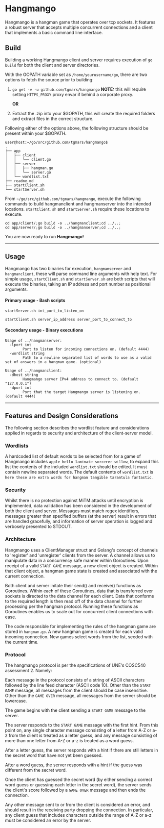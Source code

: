 # Hangmango
Hangmango is a hangman game that operates over tcp sockets. It features a robust server that accepts multiple concurrent connections and a client that implements a basic command line interface.

## Build
Building a working Hangmango client and server requires execution of `go build` for both the client and server directories.

With the GOPATH variable set as `/home/yourusername/go`, there are two options to fetch the source prior to building:
1. `go get -v -u github.com/tgmars/hangmango` **NOTE:** this will require setting `HTTPS_PROXY` proxy envar if behind a corporate proxy. 
  
    **OR**
2. Extract the .zip into your $GOPATH, this will create the required folders and extract files in the correct structure.

Following either of the options above, the following structure should be present within your $GOPATH.
```
user@host:~/go/src/github.com/tgmars/hangmango$ 
.                                                                                                                                                                                      
├── app
│   ├── client
│   │   └── client.go
│   ├── server
│   │   ├── hangman.go
│   │   └── server.go
│   └── wordlist.txt
├── readme.md
├── startClient.sh
└── startServer.sh
```
From `~/go/src/github.com/tgmars/hangmango`, execute the following commands to build hangmanclient and hangmanserver into the intended locations. `startClient.sh` and `startServer.sh` require these locations to execute.
```
cd app/client/;go build -o ../hangmanclient;cd ../..;
cd app/server/;go build -o ../hangmanserver;cd ../..;
```
You are now ready to run **Hangmango!**

---
## Usage
Hangmango has two binaries for execution, `hangmanserver` and `hangmanclient`, these will parse command line arguments with help text. For simple usage, `startClient.sh` and `startServer.sh` are both scripts that will execute the binaries, taking an IP address and port number as positional arguments.
#### Primary usage - Bash scripts
`startServer.sh int_port_to_listen_on`

`startClient.sh server_ip_address server_port_to_connect_to`
#### Secondary usage - Binary executions
```
Usage of ../hangmanserver:
  -lport int
        Port to listen for incoming connections on. (default 4444)
  -wordlist string
        Path to a newline separated list of words to use as a valid set of answers in a hangman game. (optional)
```
```
Usage of ../hangmanclient:
  -dhost string
        Hangmango server IPv4 address to connect to. (default "127.0.0.1")
  -dport int
        Port that the target Hangmango server is listening on. (default 4444)
```
--- 
## Features and Design Considerations
The following section describes the wordlist feature and considerations applied in regards to security and architecture of the client-server model.
### Wordlists
A hardcoded list of default words to be selected from for a game of Hangmango includes `apple hello laminate sorcerer willow`, to expand this list the contents of the included `wordlist.txt` should be edited. It must contain newline separated words. The default contents of `wordlist.txt` is `here these are extra words for hangman tangible tarantula fantastic`. 

### Security
Whilst there is no protection against MiTM attacks until encryption is implemented, data validation has been considered in the development of both the client and server. Messages must match regex identifiers, messages greater than specified buffers (at the server) result in errors that are handled gracefully, and information of server operation is logged and verbosely presented to STDOUT.

### Architecture
Hangmango uses a ClientManager struct and Golang's concept of channels to 'register' and 'unregister' clients from the server. A channel allows us to manipulate data in a concurrency safe manner within Goroutines. Upon receipt of a valid `START GAME` message, a new client object is created. Within that client object, a hangman game state is created and associated with the current connection. 

Both client and server initate their send() and receive() functions as Goroutines. Within each of these Goroutines, data that is transferred over sockets is directed to the data channel for each client. Data that conforms to the required length is then read off of the data channel for further processing per the hangman protocol. Running these functions as Goroutines enables us to scale out for concurrent client connections with ease.   

The code responsible for implementing the rules of the hangman game are stored in `hangman.go`. A new hangman game is created for each valid incoming connection. New games select words from the list, seeded with the current time.   

### Protocol
The hangmango protocol is per the specifications of UNE's COSC540 assessment 2. Namely:

Each message in the protocol consists of a string of ASCII characters followed by the line feed character (ASCII code 10). Other than the `START GAME` message, all messages from the client should be case insensitive. Other than the `GAME OVER` message, all messages from the server should be lowercase.

The game begins with the client sending a `START GAME` message to the server.

The server responds to the `START GAME` message with the first hint. From this point on, any single character message consisting of a letter from A-Z or a-z from the client is treated as a letter guess, and any message consisting of more than one letter from A-Z or a-z is treated as a word guess.

After a letter guess, the server responds with a hint if there are still letters in the secret word that have not yet been guessed.

After a word guess, the server responds with a hint if the guess was different from the secret word.

Once the client has guessed the secret word (by either sending a correct word guess or guessing each letter in the secret word), the server sends the client's score followed by a `GAME OVER` message and then ends the connection.

Any other message sent to or from the client is considered an error, and should result in the receiving party dropping the connection. In particular, any client guess that includes characters outside the range of A-Z or a-z must be considered an error by the server.
